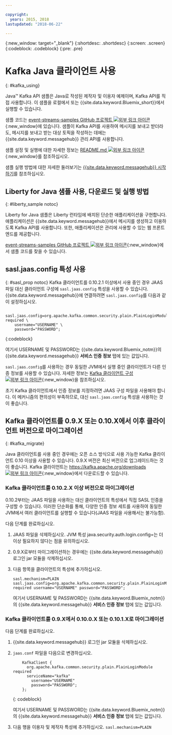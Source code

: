 ```yaml
---

copyright:
  years: 2015, 2018
lastupdated: "2018-06-22"

---
```


{:new_window: target="_blank"}
{:shortdesc: .shortdesc}
{:screen: .screen}
{:codeblock: .codeblock}
{:pre: .pre}

# Kafka Java 클라이언트 사용
{: #kafka_using}

<!-- 21/06/18 - removing until some content ready

## To do: instructions for getting started, with links for more information


## To do: simple send source and receive source in-line


## How to use, download, and run the Java Kafka API sample

-->

Java&trade; Kafka API 샘플은 Java로 작성된 제작자 및 이용자 예제이며, Kafka API를 직접 사용합니다. 이 샘플을 로컬에서 또는 {{site.data.keyword.Bluemix_short}}에서 실행할 수 있습니다.

샘플 코드는 [event-streams-samples GitHub 프로젝트 ![외부 링크 아이콘](../../icons/launch-glyph.svg "외부 링크 아이콘")](https://github.com/ibm-messaging/event-streams-samples/tree/master/kafka-java-console-sample){:new_window}에 있습니다. 샘플이 Kafka API를 사용하여 메시지를 보내고 받더라도, 메시지를 보내고 받는 대상 토픽을 작성하는 데에는 {{site.data.keyword.messagehub}} 관리 API를 사용합니다.

샘플 설정 및 실행에 대한 자세한 정보는 [README.md ![외부 링크 아이콘](../../icons/launch-glyph.svg "외부 링크 아이콘")](https://github.com/ibm-messaging/event-streams-samples/tree/master/kafka-java-console-sample){:new_window}를 참조하십시오.

샘플 실행 방법에 대한 자세한 둘러보기는 [{{site.data.keyword.messagehub}} 시작하기](/docs/services/EventStreams/index.html#getting_started_steps)를 참조하십시오. 

## Liberty for Java 샘플 사용, 다운로드 및 실행 방법
{: #liberty_sample notoc}

Liberty for Java 샘플은 Liberty 런타임에 배치된 단순한 애플리케이션을 구현합니다. 애플리케이션은 {{site.data.keyword.messagehub}}에서 메시지를 생성하고 이용하도록 Kafka API를 사용합니다.
또한, 애플리케이션은 관리에 사용할 수 있는 웹 프론트 엔드를 제공합니다.

[event-streams-samples GitHub 프로젝트 ![외부 링크 아이콘](../../icons/launch-glyph.svg "외부 링크 아이콘")](https://github.com/ibm-messaging/event-streams-samples/tree/master/kafka-java-liberty-sample){:new_window}에서 샘플 코드를 찾을 수 있습니다. 

<!--
17/10/17 - Karen: following info duplicated at messagehub063 
-->

## sasl.jaas.config 특성 사용
{: #sasl_prop notoc}
Kafka 클라이언트를 0.10.2.1 이상에서 사용 중인 경우 JAAS 파일 대신 클라이언트 구성에 <code>sasl.jaas.config</code> 특성을 사용할 수 있습니다. {{site.data.keyword.messagehub}}에 연결하려면 <code>sasl.jaas.config</code>를 다음과 같이 설정하십시오.
<pre>
<code>    sasl.jaas.config=org.apache.kafka.common.security.plain.PlainLoginModule required \
    username="USERNAME" \
    password="PASSWORD";</code>
</pre>
{:codeblock}

여기서 USERNAME 및 PASSWORD는 {{site.data.keyword.Bluemix_notm}}의 {{site.data.keyword.messagehub}} **서비스 인증 정보** 탭에 있는 값입니다.

<code>sasl.jaas.config</code>를 사용하는 경우 동일한 JVM에서 실행 중인 클라이언트가 다른 인증 정보를 사용할 수 있습니다. 자세한 정보는
[Kafka 클라이언트 구성 ![외부 링크 아이콘](../../icons/launch-glyph.svg "외부 링크 아이콘")](http://kafka.apache.org/documentation/#security_sasl_plain_clientconfig){:new_window}을 참조하십시오.

초기 Kafka 클라이언트에서 인증 정보를 지정하려면 JAAS 구성 파일을 사용해야 합니다. 이 메커니즘의 편의성이 부족하므로, 대신 <code>sasl.jaas.config</code> 특성을 사용하는 것이 좋습니다.

<!--
23/04/18 - Karen: following migration info on production in messagehub084 
-->

## Kafka 클라이언트를 0.9.X 또는 0.10.X에서 이후 클라이언트 버전으로 마이그레이션
{: #kafka_migrate}


Java 클라이언트를 사용 중인 경우에는
오픈 소스 방식으로 사용 가능한 Kafka 클라이언트 0.10 이상을 사용할 수 있습니다. 0.9.X 버전은 최신 버전으로 업그레이드하는 것이
좋습니다. Kafka 클라이언트는
[https://kafka.apache.org/downloads ![외부 링크 아이콘](../../icons/launch-glyph.svg "외부 링크 아이콘")](https://kafka.apache.org/downloads){:new_window}에서 다운로드할 수 있습니다. 



### Kafka 클라이언트를 0.10.2.X 이상 버전으로 마이그레이션

0.10.2부터는 JAAS 파일을 사용하는 대신 클라이언트의 특성에서 직접 SASL 인증을 구성할 수 있습니다. 이러한 단순화를 통해, 다양한 인증 정보 세트를 사용하여 동일한 JVM에서 여러 클라이언트를 실행할 수 있습니다(JAAS 파일을 사용해서는 불가능함).

다음 단계를 완료하십시오.

1. JAAS 파일을 삭제하십시오. JVM 특성 java.security.auth.login.config=<PATH TO JAAS>는 더 이상 필요하지 않다는 점을 유의하십시오.
2. 0.9.X로부터 마이그레이션하는 경우에는 {{site.data.keyword.messagehub}} 로그인 jar 모듈을 삭제하십시오.
2. 다음 항목을 클라이언트의 특성에 추가하십시오.
    ```
	sasl.mechanism=PLAIN
    sasl.jaas.config=org.apache.kafka.common.security.plain.PlainLoginModule required username="USERNAME" password="PASSWORD";
	```

	여기서 USERNAME 및 PASSWORD는 {{site.data.keyword.Bluemix_notm}}의 {{site.data.keyword.messagehub}} **서비스 인증 정보** 탭에 있는 값입니다.
	
	

### Kafka 클라이언트를 0.9.X에서 0.10.0.X 또는 0.10.1.X로 마이그레이션

다음 단계를 완료하십시오.

1. {{site.data.keyword.messagehub}} 로그인 jar 모듈을 삭제하십시오.
2. <code>jaas.conf</code> 파일을 다음으로 변경하십시오.
    ```
        KafkaClient {
          org.apache.kafka.common.security.plain.PlainLoginModule required
          serviceName="kafka"
            username="USERNAME"
            password="PASSWORD";
        };
    ```
    {: codeblock}

	여기서 USERNAME 및 PASSWORD는 {{site.data.keyword.Bluemix_notm}}의 {{site.data.keyword.messagehub}} **서비스 인증 정보** 탭에 있는 값입니다.
	
3. 다음 행을 이용자 및 제작자 특성에 추가하십시오. <code>sasl.mechanism=PLAIN</code>
